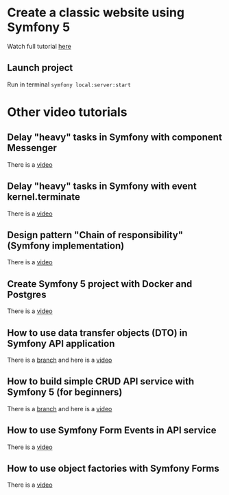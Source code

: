 # Create a classic website using Symfony 5

Watch full tutorial [here](https://youtu.be/XXX)

## Launch project

Run in terminal `symfony local:server:start`

# Other video tutorials

## Delay "heavy" tasks in Symfony with component Messenger

There is a [video](https://youtu.be/UHlA5nHdCmw)

## Delay "heavy" tasks in Symfony with event kernel.terminate

There is a [video](https://youtu.be/HrQme9KUlUg)

## Design pattern "Chain of responsibility" (Symfony implementation)

There is a [video](https://youtu.be/3KQlubIv684)

## Create Symfony 5 project with Docker and Postgres

There is a [video](https://youtu.be/69wjRPQ0A_U)

## How to use data transfer objects (DTO) in Symfony API application
    
There is a [branch](https://github.com/Cap-Coding/symfony_api/tree/data_transfer_objects) and here is a [video](https://youtu.be/XxIhzgGv214)

## How to build simple CRUD API service with Symfony 5 (for beginners)
    
There is a [branch](https://github.com/Cap-Coding/symfony_api/tree/crud_api) and here is a [video](https://youtu.be/tbXpX4dAqjg)
 
## How to use Symfony Form Events in API service 
    
There is a [video](https://youtu.be/lLwx96DA_Ww)
 
## How to use object factories with Symfony Forms 
    
There is a [video](https://youtu.be/chgvsi6TWM8)
